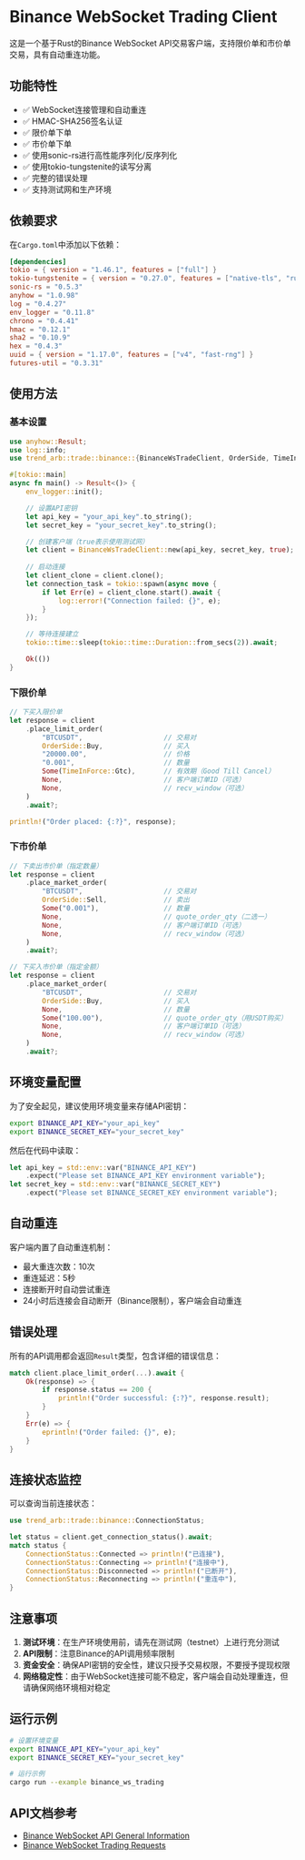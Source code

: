 # Binance WebSocket Trading Client

这是一个基于Rust的Binance WebSocket API交易客户端，支持限价单和市价单交易，具有自动重连功能。

## 功能特性

- ✅ WebSocket连接管理和自动重连
- ✅ HMAC-SHA256签名认证
- ✅ 限价单下单
- ✅ 市价单下单
- ✅ 使用sonic-rs进行高性能序列化/反序列化
- ✅ 使用tokio-tungstenite的读写分离
- ✅ 完整的错误处理
- ✅ 支持测试网和生产环境

## 依赖要求

在`Cargo.toml`中添加以下依赖：

```toml
[dependencies]
tokio = { version = "1.46.1", features = ["full"] }
tokio-tungstenite = { version = "0.27.0", features = ["native-tls", "rustls-tls-native-roots"] }
sonic-rs = "0.5.3"
anyhow = "1.0.98"
log = "0.4.27"
env_logger = "0.11.8"
chrono = "0.4.41"
hmac = "0.12.1"
sha2 = "0.10.9"
hex = "0.4.3"
uuid = { version = "1.17.0", features = ["v4", "fast-rng"] }
futures-util = "0.3.31"
```

## 使用方法

### 基本设置

```rust
use anyhow::Result;
use log::info;
use trend_arb::trade::binance::{BinanceWsTradeClient, OrderSide, TimeInForce};

#[tokio::main]
async fn main() -> Result<()> {
    env_logger::init();

    // 设置API密钥
    let api_key = "your_api_key".to_string();
    let secret_key = "your_secret_key".to_string();

    // 创建客户端（true表示使用测试网）
    let client = BinanceWsTradeClient::new(api_key, secret_key, true);
    
    // 启动连接
    let client_clone = client.clone();
    let connection_task = tokio::spawn(async move {
        if let Err(e) = client_clone.start().await {
            log::error!("Connection failed: {}", e);
        }
    });

    // 等待连接建立
    tokio::time::sleep(tokio::time::Duration::from_secs(2)).await;

    Ok(())
}
```

### 下限价单

```rust
// 下买入限价单
let response = client
    .place_limit_order(
        "BTCUSDT",                    // 交易对
        OrderSide::Buy,               // 买入
        "20000.00",                   // 价格
        "0.001",                      // 数量
        Some(TimeInForce::Gtc),       // 有效期（Good Till Cancel）
        None,                         // 客户端订单ID（可选）
        None,                         // recv_window（可选）
    )
    .await?;

println!("Order placed: {:?}", response);
```

### 下市价单

```rust
// 下卖出市价单（指定数量）
let response = client
    .place_market_order(
        "BTCUSDT",                    // 交易对
        OrderSide::Sell,              // 卖出
        Some("0.001"),                // 数量
        None,                         // quote_order_qty（二选一）
        None,                         // 客户端订单ID（可选）
        None,                         // recv_window（可选）
    )
    .await?;

// 下买入市价单（指定金额）
let response = client
    .place_market_order(
        "BTCUSDT",                    // 交易对
        OrderSide::Buy,               // 买入
        None,                         // 数量
        Some("100.00"),               // quote_order_qty（用USDT购买）
        None,                         // 客户端订单ID（可选）
        None,                         // recv_window（可选）
    )
    .await?;
```

## 环境变量配置

为了安全起见，建议使用环境变量来存储API密钥：

```bash
export BINANCE_API_KEY="your_api_key"
export BINANCE_SECRET_KEY="your_secret_key"
```

然后在代码中读取：

```rust
let api_key = std::env::var("BINANCE_API_KEY")
    .expect("Please set BINANCE_API_KEY environment variable");
let secret_key = std::env::var("BINANCE_SECRET_KEY")
    .expect("Please set BINANCE_SECRET_KEY environment variable");
```

## 自动重连

客户端内置了自动重连机制：

- 最大重连次数：10次
- 重连延迟：5秒
- 连接断开时自动尝试重连
- 24小时后连接会自动断开（Binance限制），客户端会自动重连

## 错误处理

所有的API调用都会返回`Result`类型，包含详细的错误信息：

```rust
match client.place_limit_order(...).await {
    Ok(response) => {
        if response.status == 200 {
            println!("Order successful: {:?}", response.result);
        }
    }
    Err(e) => {
        eprintln!("Order failed: {}", e);
    }
}
```

## 连接状态监控

可以查询当前连接状态：

```rust
use trend_arb::trade::binance::ConnectionStatus;

let status = client.get_connection_status().await;
match status {
    ConnectionStatus::Connected => println!("已连接"),
    ConnectionStatus::Connecting => println!("连接中"),
    ConnectionStatus::Disconnected => println!("已断开"),
    ConnectionStatus::Reconnecting => println!("重连中"),
}
```

## 注意事项

1. **测试环境**：在生产环境使用前，请先在测试网（testnet）上进行充分测试
2. **API限制**：注意Binance的API调用频率限制
3. **资金安全**：确保API密钥的安全性，建议只授予交易权限，不要授予提现权限
4. **网络稳定性**：由于WebSocket连接可能不稳定，客户端会自动处理重连，但请确保网络环境相对稳定

## 运行示例

```bash
# 设置环境变量
export BINANCE_API_KEY="your_api_key"
export BINANCE_SECRET_KEY="your_secret_key"

# 运行示例
cargo run --example binance_ws_trading
```

## API文档参考

- [Binance WebSocket API General Information](https://developers.binance.com/docs/binance-spot-api-docs/websocket-api/general-api-information)
- [Binance WebSocket Trading Requests](https://developers.binance.com/docs/binance-spot-api-docs/websocket-api/trading-requests)
